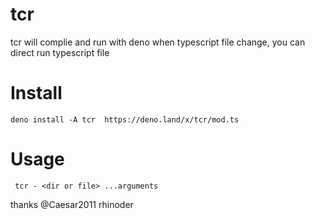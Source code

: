 # tcr
tcr will complie and run with deno when typescript file change, you can direct run typescript file

# Install
```
deno install -A tcr  https://deno.land/x/tcr/mod.ts
```
# Usage
` tcr - <dir or file> ...arguments`

thanks @Caesar2011 rhinoder
